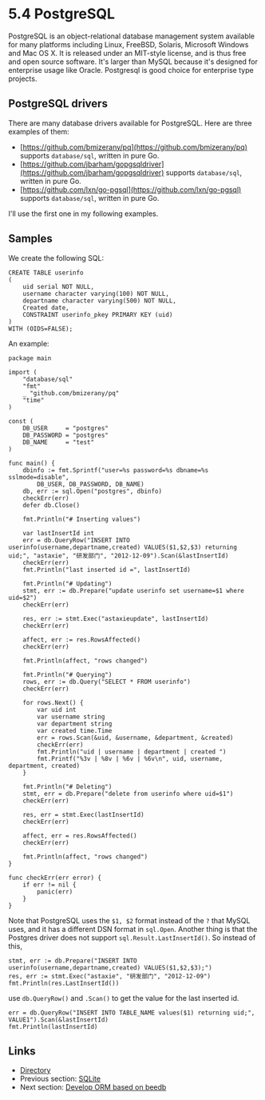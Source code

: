 # 5.4 PostgreSQL

PostgreSQL is an object-relational database management system available for many platforms including Linux, FreeBSD, Solaris, Microsoft Windows and Mac OS X. It is released under an MIT-style license, and is thus free and open source software. It's larger than MySQL because it's designed for enterprise usage like Oracle. Postgresql is good choice for enterprise type projects.

## PostgreSQL drivers

There are many database drivers available for PostgreSQL. Here are three examples of them:

- [https://github.com/bmizerany/pq](https://github.com/bmizerany/pq) supports `database/sql`, written in pure Go.
- [https://github.com/jbarham/gopgsqldriver](https://github.com/jbarham/gopgsqldriver) supports `database/sql`, written in pure Go.
- [https://github.com/lxn/go-pgsql](https://github.com/lxn/go-pgsql) supports `database/sql`, written in pure Go.

I'll use the first one in my following examples.

## Samples

We create the following SQL:

	CREATE TABLE userinfo
	(
	    uid serial NOT NULL,
	    username character varying(100) NOT NULL,
	    departname character varying(500) NOT NULL,
	    Created date,
	    CONSTRAINT userinfo_pkey PRIMARY KEY (uid)
	)
	WITH (OIDS=FALSE);

An example:

	package main

	import (
		"database/sql"
		"fmt"
		_ "github.com/bmizerany/pq"
		"time"
	)

	const (
		DB_USER     = "postgres"
		DB_PASSWORD = "postgres"
		DB_NAME     = "test"
	)

	func main() {
		dbinfo := fmt.Sprintf("user=%s password=%s dbname=%s sslmode=disable",
			DB_USER, DB_PASSWORD, DB_NAME)
		db, err := sql.Open("postgres", dbinfo)
		checkErr(err)
		defer db.Close()

		fmt.Println("# Inserting values")
	
		var lastInsertId int
		err = db.QueryRow("INSERT INTO userinfo(username,departname,created) VALUES($1,$2,$3) returning uid;", "astaxie", "研发部门", "2012-12-09").Scan(&lastInsertId)
		checkErr(err)
		fmt.Println("last inserted id =", lastInsertId)

		fmt.Println("# Updating")
		stmt, err := db.Prepare("update userinfo set username=$1 where uid=$2")
		checkErr(err)

		res, err := stmt.Exec("astaxieupdate", lastInsertId)
		checkErr(err)

		affect, err := res.RowsAffected()
		checkErr(err)

		fmt.Println(affect, "rows changed")

		fmt.Println("# Querying")
		rows, err := db.Query("SELECT * FROM userinfo")
		checkErr(err)

		for rows.Next() {
			var uid int
			var username string
			var department string
			var created time.Time
			err = rows.Scan(&uid, &username, &department, &created)
			checkErr(err)
			fmt.Println("uid | username | department | created ")
			fmt.Printf("%3v | %8v | %6v | %6v\n", uid, username, department, created)
		}

		fmt.Println("# Deleting")
		stmt, err = db.Prepare("delete from userinfo where uid=$1")
		checkErr(err)

		res, err = stmt.Exec(lastInsertId)
		checkErr(err)

		affect, err = res.RowsAffected()
		checkErr(err)

		fmt.Println(affect, "rows changed")
	}

	func checkErr(err error) {
		if err != nil {
			panic(err)
		}
	}

Note that PostgreSQL uses the `$1, $2` format instead of the `?` that MySQL uses, and it has a different DSN format in `sql.Open`. 
Another thing is that the Postgres driver does not support `sql.Result.LastInsertId()`.
So instead of this,

	stmt, err := db.Prepare("INSERT INTO userinfo(username,departname,created) VALUES($1,$2,$3);")
	res, err := stmt.Exec("astaxie", "研发部门", "2012-12-09")
	fmt.Println(res.LastInsertId())

use `db.QueryRow()` and `.Scan()` to get the value for the last inserted id.

	err = db.QueryRow("INSERT INTO TABLE_NAME values($1) returning uid;",	VALUE1").Scan(&lastInsertId)
	fmt.Println(lastInsertId)

## Links

- [Directory](preface.md)
- Previous section: [SQLite](05.3.md)
- Next section: [Develop ORM based on beedb](05.5.md)
